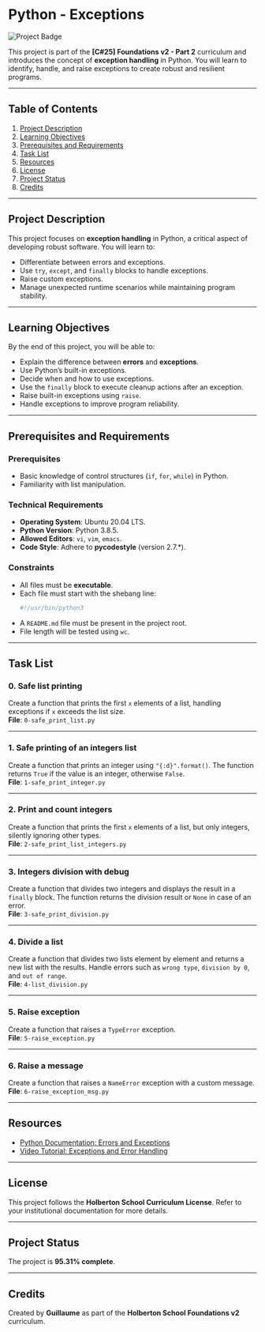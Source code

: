 # Python - Exceptions

![Project Badge](https://img.shields.io/badge/Project-95.31%25-success)

This project is part of the **[C#25] Foundations v2 - Part 2** curriculum and introduces the concept of **exception handling** in Python. You will learn to identify, handle, and raise exceptions to create robust and resilient programs.

---

## Table of Contents
1. [Project Description](#project-description)
2. [Learning Objectives](#learning-objectives)
3. [Prerequisites and Requirements](#prerequisites-and-requirements)
4. [Task List](#task-list)
5. [Resources](#resources)
6. [License](#license)
7. [Project Status](#project-status)
8. [Credits](#credits)

---

## Project Description

This project focuses on **exception handling** in Python, a critical aspect of developing robust software. You will learn to:
- Differentiate between errors and exceptions.
- Use `try`, `except`, and `finally` blocks to handle exceptions.
- Raise custom exceptions.
- Manage unexpected runtime scenarios while maintaining program stability.

---

## Learning Objectives

By the end of this project, you will be able to:
- Explain the difference between **errors** and **exceptions**.
- Use Python’s built-in exceptions.
- Decide when and how to use exceptions.
- Use the `finally` block to execute cleanup actions after an exception.
- Raise built-in exceptions using `raise`.
- Handle exceptions to improve program reliability.

---

## Prerequisites and Requirements

### Prerequisites
- Basic knowledge of control structures (`if`, `for`, `while`) in Python.
- Familiarity with list manipulation.

### Technical Requirements
- **Operating System**: Ubuntu 20.04 LTS.
- **Python Version**: Python 3.8.5.
- **Allowed Editors**: `vi`, `vim`, `emacs`.
- **Code Style**: Adhere to **pycodestyle** (version 2.7.*).

### Constraints
- All files must be **executable**.
- Each file must start with the shebang line:  
  ```bash
  #!/usr/bin/python3
  ```
- A `README.md` file must be present in the project root.
- File length will be tested using `wc`.

---

## Task List

### 0. Safe list printing
Create a function that prints the first `x` elements of a list, handling exceptions if `x` exceeds the list size.  
**File**: `0-safe_print_list.py`

---

### 1. Safe printing of an integers list
Create a function that prints an integer using `"{:d}".format()`. The function returns `True` if the value is an integer, otherwise `False`.  
**File**: `1-safe_print_integer.py`

---

### 2. Print and count integers
Create a function that prints the first `x` elements of a list, but only integers, silently ignoring other types.  
**File**: `2-safe_print_list_integers.py`

---

### 3. Integers division with debug
Create a function that divides two integers and displays the result in a `finally` block. The function returns the division result or `None` in case of an error.  
**File**: `3-safe_print_division.py`

---

### 4. Divide a list
Create a function that divides two lists element by element and returns a new list with the results. Handle errors such as `wrong type`, `division by 0`, and `out of range`.  
**File**: `4-list_division.py`

---

### 5. Raise exception
Create a function that raises a `TypeError` exception.  
**File**: `5-raise_exception.py`

---

### 6. Raise a message
Create a function that raises a `NameError` exception with a custom message.  
**File**: `6-raise_exception_msg.py`

---

## Resources

- [Python Documentation: Errors and Exceptions](https://docs.python.org/3/tutorial/errors.html)
- [Video Tutorial: Exceptions and Error Handling](https://www.youtube.com/watch?v=NMZGLzHBxT8)

---

## License

This project follows the **Holberton School Curriculum License**. Refer to your institutional documentation for more details.

---

## Project Status

The project is **95.31% complete**.

---

## Credits

Created by **Guillaume** as part of the **Holberton School Foundations v2** curriculum.